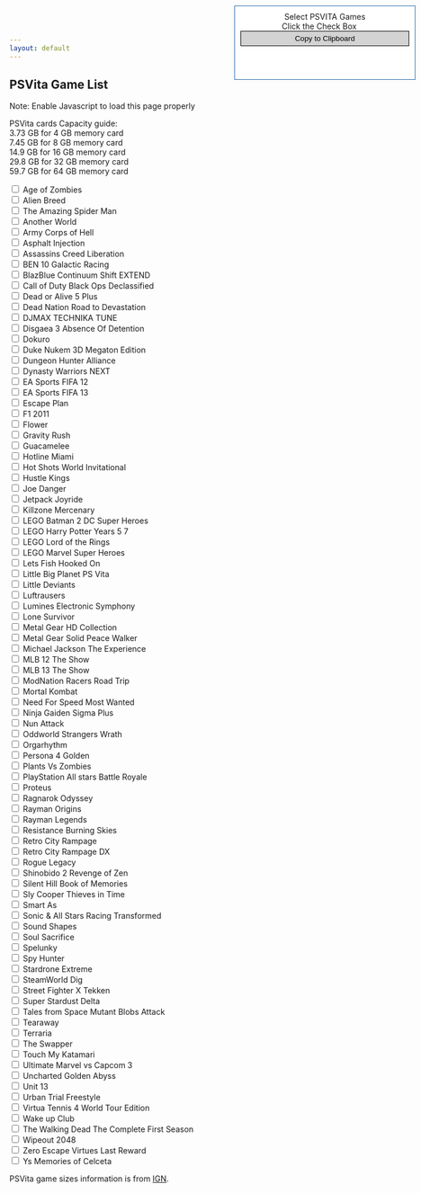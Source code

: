 ```yaml
---
layout: default
---
```

## PSVita Game List

Note: Enable Javascript to load this page properly

<!--
Steps:
1. Select / Check mark the games that you want. 
2. Check Useable capacity for PSVita cards below.
3. Click "Copy to Clipboard" and paste to Carousell chat. -->

PSVita cards Capacity guide:<br>
3.73 GB for 4 GB memory card<br>
7.45 GB for 8 GB memory card<br>
14.9 GB for 16 GB memory card<br>
29.8 GB for 32 GB memory card<br>
59.7 GB for 64 GB memory card<br>

<label><input type="checkbox" id="001" onchange="check()"> Age of Zombies</label><br>
<label><input type="checkbox" id="002" onchange="check()"> Alien Breed</label><br>
<label><input type="checkbox" id="003" onchange="check()"> The Amazing Spider Man</label><br>
<label><input type="checkbox" id="004" onchange="check()"> Another World</label><br>
<label><input type="checkbox" id="005" onchange="check()"> Army Corps of Hell</label><br>
<label><input type="checkbox" id="006" onchange="check()"> Asphalt Injection</label><br>
<label><input type="checkbox" id="007" onchange="check()"> Assassins Creed Liberation</label><br>
<label><input type="checkbox" id="008" onchange="check()"> BEN 10 Galactic Racing</label><br>
<label><input type="checkbox" id="009" onchange="check()"> BlazBlue Continuum Shift EXTEND</label><br>
<label><input type="checkbox" id="010" onchange="check()"> Call of Duty Black Ops Declassified</label><br>
<label><input type="checkbox" id="011" onchange="check()"> Dead or Alive 5 Plus</label><br>
<label><input type="checkbox" id="012" onchange="check()"> Dead Nation  Road to Devastation</label><br>
<label><input type="checkbox" id="013" onchange="check()"> DJMAX TECHNIKA TUNE</label><br>
<label><input type="checkbox" id="014" onchange="check()"> Disgaea 3 Absence Of Detention</label><br>
<label><input type="checkbox" id="015" onchange="check()"> Dokuro</label><br>
<label><input type="checkbox" id="016" onchange="check()"> Duke Nukem 3D Megaton Edition</label><br>
<label><input type="checkbox" id="017" onchange="check()"> Dungeon Hunter Alliance</label><br>
<label><input type="checkbox" id="018" onchange="check()"> Dynasty Warriors NEXT</label><br>
<label><input type="checkbox" id="019" onchange="check()"> EA Sports FIFA 12</label><br>
<label><input type="checkbox" id="020" onchange="check()"> EA Sports FIFA 13</label><br>
<label><input type="checkbox" id="021" onchange="check()"> Escape Plan</label><br>
<label><input type="checkbox" id="022" onchange="check()"> F1 2011</label><br>
<label><input type="checkbox" id="023" onchange="check()"> Flower</label><br>
<label><input type="checkbox" id="024" onchange="check()"> Gravity Rush</label><br>
<label><input type="checkbox" id="025" onchange="check()"> Guacamelee</label><br>
<label><input type="checkbox" id="026" onchange="check()"> Hotline Miami</label><br>
<label><input type="checkbox" id="027" onchange="check()"> Hot Shots World Invitational</label><br>
<label><input type="checkbox" id="028" onchange="check()"> Hustle Kings</label><br>
<label><input type="checkbox" id="029" onchange="check()"> Joe Danger</label><br>
<label><input type="checkbox" id="030" onchange="check()"> Jetpack Joyride</label><br>
<label><input type="checkbox" id="031" onchange="check()"> Killzone Mercenary</label><br>
<label><input type="checkbox" id="032" onchange="check()"> LEGO Batman 2 DC Super Heroes</label><br>
<label><input type="checkbox" id="033" onchange="check()"> LEGO Harry Potter Years 5 7</label><br>
<label><input type="checkbox" id="034" onchange="check()"> LEGO Lord of the Rings</label><br>
<label><input type="checkbox" id="035" onchange="check()"> LEGO Marvel Super Heroes</label><br>
<label><input type="checkbox" id="036" onchange="check()"> Lets Fish Hooked On</label><br>
<label><input type="checkbox" id="037" onchange="check()"> Little Big Planet PS Vita</label><br>
<label><input type="checkbox" id="038" onchange="check()"> Little Deviants</label><br>
<label><input type="checkbox" id="039" onchange="check()"> Luftrausers</label><br>
<label><input type="checkbox" id="040" onchange="check()"> Lumines Electronic Symphony</label><br>
<label><input type="checkbox" id="041" onchange="check()"> Lone Survivor</label><br>
<label><input type="checkbox" id="042" onchange="check()"> Metal Gear HD Collection</label><br>
<label><input type="checkbox" id="043" onchange="check()"> Metal Gear Solid Peace Walker</label><br>
<label><input type="checkbox" id="044" onchange="check()"> Michael Jackson The Experience</label><br>
<label><input type="checkbox" id="045" onchange="check()"> MLB 12 The Show</label><br>
<label><input type="checkbox" id="046" onchange="check()"> MLB 13 The Show</label><br>
<label><input type="checkbox" id="047" onchange="check()"> ModNation Racers Road Trip</label><br>
<label><input type="checkbox" id="048" onchange="check()"> Mortal Kombat</label><br>
<label><input type="checkbox" id="049" onchange="check()"> Need For Speed Most Wanted</label><br>
<label><input type="checkbox" id="050" onchange="check()"> Ninja Gaiden Sigma Plus</label><br>
<label><input type="checkbox" id="051" onchange="check()"> Nun Attack</label><br>
<label><input type="checkbox" id="052" onchange="check()"> Oddworld Strangers Wrath</label><br>
<label><input type="checkbox" id="053" onchange="check()"> Orgarhythm</label><br>
<label><input type="checkbox" id="054" onchange="check()"> Persona 4 Golden</label><br>
<label><input type="checkbox" id="055" onchange="check()"> Plants Vs Zombies</label><br>
<label><input type="checkbox" id="056" onchange="check()"> PlayStation All stars Battle Royale</label><br>
<label><input type="checkbox" id="057" onchange="check()"> Proteus</label><br>
<label><input type="checkbox" id="058" onchange="check()"> Ragnarok Odyssey</label><br>
<label><input type="checkbox" id="059" onchange="check()"> Rayman Origins</label><br>
<label><input type="checkbox" id="060" onchange="check()"> Rayman Legends </label><br>
<label><input type="checkbox" id="061" onchange="check()"> Resistance Burning Skies</label><br>
<label><input type="checkbox" id="062" onchange="check()"> Retro City Rampage</label><br>
<label><input type="checkbox" id="063" onchange="check()"> Retro City Rampage DX</label><br>
<label><input type="checkbox" id="064" onchange="check()"> Rogue Legacy</label><br>
<label><input type="checkbox" id="065" onchange="check()"> Shinobido 2 Revenge of Zen</label><br>
<label><input type="checkbox" id="066" onchange="check()"> Silent Hill Book of Memories</label><br>
<label><input type="checkbox" id="067" onchange="check()"> Sly Cooper Thieves in Time</label><br>
<label><input type="checkbox" id="068" onchange="check()"> Smart As</label><br>
<label><input type="checkbox" id="069" onchange="check()"> Sonic & All Stars Racing Transformed</label><br>
<label><input type="checkbox" id="070" onchange="check()"> Sound Shapes</label><br>
<label><input type="checkbox" id="071" onchange="check()"> Soul Sacrifice</label><br>
<label><input type="checkbox" id="072" onchange="check()"> Spelunky</label><br>
<label><input type="checkbox" id="073" onchange="check()"> Spy Hunter</label><br>
<label><input type="checkbox" id="074" onchange="check()"> Stardrone Extreme</label><br>
<label><input type="checkbox" id="075" onchange="check()"> SteamWorld Dig</label><br>
<label><input type="checkbox" id="076" onchange="check()"> Street Fighter X Tekken</label><br>
<label><input type="checkbox" id="077" onchange="check()"> Super Stardust Delta</label><br>
<label><input type="checkbox" id="078" onchange="check()"> Tales from Space Mutant Blobs Attack</label><br>
<label><input type="checkbox" id="079" onchange="check()"> Tearaway</label><br>
<label><input type="checkbox" id="080" onchange="check()"> Terraria</label><br>
<label><input type="checkbox" id="081" onchange="check()"> The Swapper</label><br>
<label><input type="checkbox" id="082" onchange="check()"> Touch My Katamari</label><br>
<label><input type="checkbox" id="083" onchange="check()"> Ultimate Marvel vs Capcom 3</label><br>
<label><input type="checkbox" id="084" onchange="check()"> Uncharted Golden Abyss</label><br>
<label><input type="checkbox" id="085" onchange="check()"> Unit 13</label><br>
<label><input type="checkbox" id="086" onchange="check()"> Urban Trial Freestyle</label><br>
<label><input type="checkbox" id="087" onchange="check()"> Virtua Tennis 4 World Tour Edition</label><br>
<label><input type="checkbox" id="088" onchange="check()"> Wake up Club</label><br>
<label><input type="checkbox" id="089" onchange="check()"> The Walking Dead The Complete First Season</label><br>
<label><input type="checkbox" id="090" onchange="check()"> Wipeout 2048</label><br>
<label><input type="checkbox" id="091" onchange="check()"> Zero Escape Virtues Last Reward</label><br>
<label><input type="checkbox" id="092" onchange="check()"> Ys Memories of Celceta</label>

<div id="divCheckbox" style="display:none"><p id="demo"></p></div>

<div id="floatdiv" style="position: absolute; width:300px;height:110px;top:10px;right:10px; background:#FFFFFF; border:1px solid #2266AA; z-index: 100; padding:10px">
<div>
    <div id="test2" style="text-align: center;">
        Select PSVITA Games
    </div>
    <div id="test3"  style="text-align:center;overflow:hidden;width:280px;">
        Click the Check Box
    </div>
    <div id="test4" >
    <button class="btn btn-primary" onclick="myFunction()" style="border: 1px solid black; padding: 5px; cursor: pointer; display: inline-block; background: lightgrey; width:100%;">Copy to Clipboard</button>
    </div>
</div>
</div> 

<script>
function check() {
var add = 0;
var num = 0;
var title = "";
if(document.getElementById("001").checked) { num += 1; add += 49; title += "\nAge of Zombies"; }
if(document.getElementById("002").checked) { num += 1; add += 123; title += "\nAlien Breed"; }
if(document.getElementById("003").checked) { num += 1; add += 3000; title += "\nThe Amazing Spider Man"; }
if(document.getElementById("004").checked) { num += 1; add += 114; title += "\nAnother World"; }
if(document.getElementById("005").checked) { num += 1; add += 652; title += "\nArmy Corps of Hell"; }
if(document.getElementById("006").checked) { num += 1; add += 765; title += "\nAsphalt Injection"; }
if(document.getElementById("007").checked) { num += 1; add += 2600; title += "\nAssassins Creed Liberation"; }
if(document.getElementById("008").checked) { num += 1; add += 968; title += "\nBEN 10 Galactic Racing"; }
if(document.getElementById("009").checked) { num += 1; add += 3350; title += "\nBlazBlue Continuum Shift EXTEND"; }
if(document.getElementById("010").checked) { num += 1; add += 2180; title += "\nCall of Duty Black Ops Declassified"; }
if(document.getElementById("011").checked) { num += 1; add += 2530; title += "\nDead or Alive 5 Plus"; }
if(document.getElementById("012").checked) { num += 1; add += 484; title += "\nDead Nation  Road to Devastation"; }
if(document.getElementById("013").checked) { num += 1; add += 3080; title += "\nDJMAX TECHNIKA TUNE"; }
if(document.getElementById("014").checked) { num += 1; add += 2040; title += "\nDisgaea 3 Absence Of Detention"; }
if(document.getElementById("015").checked) { num += 1; add += 310; title += "\nDokuro"; }
if(document.getElementById("016").checked) { num += 1; add += 494; title += "\nDuke Nukem 3D Megaton Edition"; }
if(document.getElementById("017").checked) { num += 1; add += 1050; title += "\nDungeon Hunter Alliance"; }
if(document.getElementById("018").checked) { num += 1; add += 1500; title += "\nDynasty Warriors NEXT"; }
if(document.getElementById("019").checked) { num += 1; add += 3000; title += "\nEA Sports FIFA 12"; }
if(document.getElementById("020").checked) { num += 1; add += 2900; title += "\nEA Sports FIFA 13"; }
if(document.getElementById("021").checked) { num += 1; add += 842; title += "\nEscape Plan"; }
if(document.getElementById("022").checked) { num += 1; add += 1420; title += "\nF1 2011"; }
if(document.getElementById("023").checked) { num += 1; add += 1000; title += "\nFlower"; }
if(document.getElementById("024").checked) { num += 1; add += 1400; title += "\nGravity Rush"; }
if(document.getElementById("025").checked) { num += 1; add += 327; title += "\nGuacamelee"; }
if(document.getElementById("026").checked) { num += 1; add += 423; title += "\nHotline Miami"; }
if(document.getElementById("027").checked) { num += 1; add += 1150; title += "\nHot Shots World Invitational"; }
if(document.getElementById("028").checked) { num += 1; add += 325; title += "\nHustle Kings"; }
if(document.getElementById("029").checked) { num += 1; add += 318; title += "\nJoe Danger"; }
if(document.getElementById("030").checked) { num += 1; add += 38; title += "\nJetpack Joyride"; }
if(document.getElementById("031").checked) { num += 1; add += 3950; title += "\nKillzone Mercenary"; }
if(document.getElementById("032").checked) { num += 1; add += 1100; title += "\nLEGO Batman 2 DC Super Heroes"; }
if(document.getElementById("033").checked) { num += 1; add += 1080; title += "\nLEGO Harry Potter Years 5 7"; }
if(document.getElementById("034").checked) { num += 1; add += 1740; title += "\nLEGO Lord of the Rings"; }
if(document.getElementById("035").checked) { num += 1; add += 1200; title += "\nLEGO Marvel Super Heroes"; }
if(document.getElementById("036").checked) { num += 1; add += 1430; title += "\nLets Fish Hooked On"; }
if(document.getElementById("037").checked) { num += 1; add += 1090; title += "\nLittle Big Planet PS Vita"; }
if(document.getElementById("038").checked) { num += 1; add += 940; title += "\nLittle Deviants"; }
if(document.getElementById("039").checked) { num += 1; add += 61; title += "\nLuftrausers"; }
if(document.getElementById("040").checked) { num += 1; add += 722; title += "\nLumines Electronic Symphony"; }
if(document.getElementById("041").checked) { num += 1; add += 61; title += "\nLone Survivor"; }
if(document.getElementById("042").checked) { num += 1; add += 3300; title += "\nMetal Gear HD Collection"; }
if(document.getElementById("043").checked) { num += 1; add += 1370; title += "\nMetal Gear Solid Peace Walker"; }
if(document.getElementById("044").checked) { num += 1; add += 1600; title += "\nMichael Jackson The Experience"; }
if(document.getElementById("045").checked) { num += 1; add += 2740; title += "\nMLB 12 The Show"; }
if(document.getElementById("046").checked) { num += 1; add += 3140; title += "\nMLB 13 The Show"; }
if(document.getElementById("047").checked) { num += 1; add += 1500; title += "\nModNation Racers Road Trip"; }
if(document.getElementById("048").checked) { num += 1; add += 2980; title += "\nMortal Kombat"; }
if(document.getElementById("049").checked) { num += 1; add += 2050; title += "\nNeed For Speed Most Wanted"; }
if(document.getElementById("050").checked) { num += 1; add += 2300; title += "\nNinja Gaiden Sigma Plus"; }
if(document.getElementById("051").checked) { num += 1; add += 107; title += "\nNun Attack"; }
if(document.getElementById("052").checked) { num += 1; add += 1540; title += "\nOddworld Strangers Wrath"; }
if(document.getElementById("053").checked) { num += 1; add += 1160; title += "\nOrgarhythm"; }
if(document.getElementById("054").checked) { num += 1; add += 3260; title += "\nPersona 4 Golden"; }
if(document.getElementById("055").checked) { num += 1; add += 74; title += "\nPlants Vs Zombies"; }
if(document.getElementById("056").checked) { num += 1; add += 2180; title += "\nPlayStation All stars Battle Royale"; }
if(document.getElementById("057").checked) { num += 1; add += 174; title += "\nProteus"; }
if(document.getElementById("058").checked) { num += 1; add += 1100; title += "\nRagnarok Odyssey"; }
if(document.getElementById("059").checked) { num += 1; add += 932; title += "\nRayman Origins"; }
if(document.getElementById("060").checked) { num += 1; add += 1001; title += "\nRayman Legends "; }
if(document.getElementById("061").checked) { num += 1; add += 2.84; title += "\nResistance Burning Skies"; }
if(document.getElementById("062").checked) { num += 1; add += 62; title += "\nRetro City Rampage"; }
if(document.getElementById("063").checked) { num += 1; add += 29; title += "\nRetro City Rampage DX"; }
if(document.getElementById("064").checked) { num += 1; add += 440; title += "\nRogue Legacy"; }
if(document.getElementById("065").checked) { num += 1; add += 1100; title += "\nShinobido 2 Revenge of Zen"; }
if(document.getElementById("066").checked) { num += 1; add += 1470; title += "\nSilent Hill Book of Memories"; }
if(document.getElementById("067").checked) { num += 1; add += 3270; title += "\nSly Cooper Thieves in Time"; }
if(document.getElementById("068").checked) { num += 1; add += 1360; title += "\nSmart As"; }
if(document.getElementById("069").checked) { num += 1; add += 1464; title += "\nSonic & All Stars Racing Transformed"; }
if(document.getElementById("070").checked) { num += 1; add += 2000; title += "\nSound Shapes"; }
if(document.getElementById("071").checked) { num += 1; add += 1860; title += "\nSoul Sacrifice"; }
if(document.getElementById("072").checked) { num += 1; add += 116; title += "\nSpelunky"; }
if(document.getElementById("073").checked) { num += 1; add += 858; title += "\nSpy Hunter"; }
if(document.getElementById("074").checked) { num += 1; add += 136; title += "\nStardrone Extreme"; }
if(document.getElementById("075").checked) { num += 1; add += 82; title += "\nSteamWorld Dig"; }
if(document.getElementById("076").checked) { num += 1; add += 1860; title += "\nStreet Fighter X Tekken"; }
if(document.getElementById("077").checked) { num += 1; add += 208; title += "\nSuper Stardust Delta"; }
if(document.getElementById("078").checked) { num += 1; add += 260; title += "\nTales from Space Mutant Blobs Attack"; }
if(document.getElementById("079").checked) { num += 1; add += 947; title += "\nTearaway"; }
if(document.getElementById("080").checked) { num += 1; add += 87; title += "\nTerraria"; }
if(document.getElementById("081").checked) { num += 1; add += 251; title += "\nThe Swapper"; }
if(document.getElementById("082").checked) { num += 1; add += 660; title += "\nTouch My Katamari"; }
if(document.getElementById("083").checked) { num += 1; add += 1500; title += "\nUltimate Marvel vs Capcom 3"; }
if(document.getElementById("084").checked) { num += 1; add += 3490; title += "\nUncharted Golden Abyss"; }
if(document.getElementById("085").checked) { num += 1; add += 983; title += "\nUnit 13"; }
if(document.getElementById("086").checked) { num += 1; add += 183; title += "\nUrban Trial Freestyle"; }
if(document.getElementById("087").checked) { num += 1; add += 1200; title += "\nVirtua Tennis 4 World Tour Edition"; }
if(document.getElementById("088").checked) { num += 1; add += 117; title += "\nWake up Club"; }
if(document.getElementById("089").checked) { num += 1; add += 2200; title += "\nThe Walking Dead The Complete First Season"; }
if(document.getElementById("090").checked) { num += 1; add += 1600; title += "\nWipeout 2048"; }
if(document.getElementById("091").checked) { num += 1; add += 1250; title += "\nZero Escape Virtues Last Reward"; }
if(document.getElementById("092").checked) { num += 1; add += 483; title += "\nYs Memories of Celceta"; }
var giby = add/1000;
if (num > 0) {
var total1 = num + " PSVITA Games Selected";
var total2 = "Total: " + add.toFixed(2) + " MB \( " + giby.toFixed(2) +" GB \)";
} else {
var total1 = "Select PSVITA Games";
var total2 = "Click the Check Box";
}
document.getElementById('test2').innerHTML = total1;
document.getElementById('test3').innerHTML = total2;
var all = num + " PSVITA Games Selected\nTotal: " + add.toFixed(2) + " MB \( " + giby.toFixed(2) +" GB \) \n" + title;
document.getElementById("demo").innerHTML = all;
}
check();

function myFunction() {
var y = document.getElementById("demo").innerHTML;
var el = document.createElement('textarea');
el.value = y;
el.setAttribute('readonly', '');
el.style = {position: 'absolute', left: '-9999px'};
document.body.appendChild(el);
el.select();
document.execCommand('copy');
document.body.removeChild(el);
}
</script>
 
  
  <script type="text/javascript"><!--
/* Script by: www.jtricks.com
 * Version: 1.12 (20120823)
 * Latest version: www.jtricks.com/javascript/navigation/floating.html
 *
 * License:
 * GNU/GPL v2 or later http://www.gnu.org/licenses/gpl-2.0.html
 */
var floatingMenu =
{
    hasInner: typeof(window.innerWidth) == 'number',
    hasElement: typeof(document.documentElement) == 'object'
        && typeof(document.documentElement.clientWidth) == 'number'};

var floatingArray =
[
];

floatingMenu.add = function(obj, options)
{
    var name;
    var menu;

    if (typeof(obj) === "string")
        name = obj;
    else
        menu = obj;
        

    if (options == undefined)
    {
        floatingArray.push( 
            {
                id: name,
                menu: menu,

                targetLeft: 0,
                targetTop: 0,

                distance: .07,
                snap: true,
                updateParentHeight: false
            });
    }
    else
    {
        floatingArray.push( 
            {
                id: name,
                menu: menu,

                targetLeft: options.targetLeft,
                targetRight: options.targetRight,
                targetTop: options.targetTop,
                targetBottom: options.targetBottom,

                centerX: options.centerX,
                centerY: options.centerY,

                prohibitXMovement: options.prohibitXMovement,
                prohibitYMovement: options.prohibitYMovement,

                distance: options.distance != undefined ? options.distance : .07,
                snap: options.snap,
                ignoreParentDimensions: options.ignoreParentDimensions,
                updateParentHeight:
                    options.updateParentHeight == undefined
                    ? false
                    : options.updateParentHeight,

                scrollContainer: options.scrollContainer,
                scrollContainerId: options.scrollContainerId,

                confinementArea: options.confinementArea,

                confinementAreaId:
                    options.confinementArea != undefined
                    && options.confinementArea.substring(0, 1) == '#'
                    ? options.confinementArea.substring(1)
                    : undefined,

                confinementAreaClassRegexp:
                    options.confinementArea != undefined
                    && options.confinementArea.substring(0, 1) == '.'
                    ? new RegExp("(^|\\s)" + options.confinementArea.substring(1) + "(\\s|$)")
                    : undefined
            });
    }
};

floatingMenu.findSingle = function(item)
{
    if (item.id)
        item.menu = document.getElementById(item.id);

    if (item.scrollContainerId)
        item.scrollContainer = document.getElementById(item.scrollContainerId);
};

floatingMenu.move = function (item)
{
    if (!item.prohibitXMovement)
    {
        item.menu.style.left = item.nextX + 'px';
        item.menu.style.right = '';
    }

    if (!item.prohibitYMovement)
    {
        item.menu.style.top = item.nextY + 'px';
        item.menu.style.bottom = '';
    }
};

floatingMenu.scrollLeft = function(item)
{
    // If floating within scrollable container use it's scrollLeft
    if (item.scrollContainer)
        return item.scrollContainer.scrollLeft;

    var w = window.top;

    return this.hasInner
        ? w.pageXOffset  
        : this.hasElement  
          ? w.document.documentElement.scrollLeft  
          : w.document.body.scrollLeft;
};

floatingMenu.scrollTop = function(item)
{
    // If floating within scrollable container use it's scrollTop
    if (item.scrollContainer)
        return item.scrollContainer.scrollTop;

    var w = window.top;

    return this.hasInner
        ? w.pageYOffset
        : this.hasElement
          ? w.document.documentElement.scrollTop
          : w.document.body.scrollTop;
};

floatingMenu.windowWidth = function()
{
    return this.hasElement
        ? document.documentElement.clientWidth
        : document.body.clientWidth;
};

floatingMenu.windowHeight = function()
{
    if (floatingMenu.hasElement && floatingMenu.hasInner)
    {
        // Handle Opera 8 problems
        return document.documentElement.clientHeight > window.innerHeight
            ? window.innerHeight
            : document.documentElement.clientHeight
    }
    else
    {
        return floatingMenu.hasElement
            ? document.documentElement.clientHeight
            : document.body.clientHeight;
    }
};

floatingMenu.documentHeight = function()
{
    var innerHeight = this.hasInner
        ? window.innerHeight
        : 0;

    var body = document.body,
        html = document.documentElement;

    return Math.max(
        body.scrollHeight,
        body.offsetHeight, 
        html.clientHeight,
        html.scrollHeight,
        html.offsetHeight,
        innerHeight);
};

floatingMenu.documentWidth = function()
{
    var innerWidth = this.hasInner
        ? window.innerWidth
        : 0;

    var body = document.body,
        html = document.documentElement;

    return Math.max(
        body.scrollWidth,
        body.offsetWidth, 
        html.clientWidth,
        html.scrollWidth,
        html.offsetWidth,
        innerWidth);
};

floatingMenu.calculateCornerX = function(item)
{
    var offsetWidth = item.menu.offsetWidth;

    var result = this.scrollLeft(item) - item.parentLeft;

    if (item.centerX)
    {
        result += (this.windowWidth() - offsetWidth)/2;
    }
    else if (item.targetLeft == undefined)
    {
        result += this.windowWidth() - item.targetRight - offsetWidth;
    }
    else
    {
        result += item.targetLeft;
    }
        
    if (document.body != item.menu.parentNode
        && result + offsetWidth >= item.confinedWidthReserve)
    {
        result = item.confinedWidthReserve - offsetWidth;
    }

    if (result < 0)
        result = 0;

    return result;
};

floatingMenu.calculateCornerY = function(item)
{
    var offsetHeight = item.menu.offsetHeight;

    var result = this.scrollTop(item) - item.parentTop;

    if (item.centerY)
    {
        result += (this.windowHeight() - offsetHeight)/2;
    }
    else if (item.targetTop === undefined)
    {
        result += this.windowHeight() - item.targetBottom - offsetHeight;
    }
    else
    {
        result += item.targetTop;
    }

    if (document.body != item.menu.parentNode
        && result + offsetHeight >= item.confinedHeightReserve)
    {
        result = item.confinedHeightReserve - offsetHeight;
    }

    if (result < 0)
        result = 0;
        
    return result;
};

floatingMenu.isConfinementArea = function(item, area)
{
    return item.confinementAreaId != undefined
        && area.id == item.confinementAreaId
        || item.confinementAreaClassRegexp != undefined
        && area.className
        && item.confinementAreaClassRegexp.test(area.className);
};

floatingMenu.computeParent = function(item)
{
    if (item.ignoreParentDimensions)
    {
        item.confinedHeightReserve = this.documentHeight();
        item.confinedWidthReserver = this.documentWidth();
        item.parentLeft = 0;  
        item.parentTop = 0;  
        return;
    }

    var parentNode = item.menu.parentNode;
    var parentOffsets = this.offsets(parentNode, item);
    item.parentLeft = parentOffsets.left;
    item.parentTop = parentOffsets.top;

    item.confinedWidthReserve = parentNode.clientWidth;

    // We could have absolutely-positioned DIV wrapped
    // inside relatively-positioned. Then parent might not
    // have any height. Try to find parent that has
    // and try to find whats left of its height for us.
    var obj = parentNode;
    var objOffsets = this.offsets(obj, item);

    if (item.confinementArea == undefined)
    {
        while (obj.clientHeight + objOffsets.top
                   < item.menu.scrollHeight + parentOffsets.top
               || item.menu.parentNode == obj
               && item.updateParentHeight
               && obj.clientHeight + objOffsets.top
                   == item.menu.scrollHeight + parentOffsets.top)
        {
            obj = obj.parentNode;
            objOffsets = this.offsets(obj, item);
        }
    }
    else
    {
        while (obj.parentNode != undefined
               && !this.isConfinementArea(item, obj))
        {
            obj = obj.parentNode;
            objOffsets = this.offsets(obj, item);
        }
    }

    item.confinedHeightReserve = obj.clientHeight
        - (parentOffsets.top - objOffsets.top);
};

floatingMenu.offsets = function(obj, item)
{
    var result =
    {
        left: 0,
        top: 0
    };

    if (obj === item.scrollContainer)
        return;

    while (obj.offsetParent && obj.offsetParent != item.scrollContainer)
    {  
        result.left += obj.offsetLeft;  
        result.top += obj.offsetTop;  
        obj = obj.offsetParent;
    }  

    if (window == window.top)
        return result;

    // we're IFRAMEd
    var iframes = window.top.document.body.getElementsByTagName("IFRAME");
    for (var i = 0; i < iframes.length; i++)
    {
        if (iframes[i].contentWindow != window)
           continue;

        obj = iframes[i];
        while (obj.offsetParent)  
        {  
            result.left += obj.offsetLeft;  
            result.top += obj.offsetTop;  
            obj = obj.offsetParent;
        }  
    }

    return result;
};

floatingMenu.doFloatSingle = function(item)
{
    this.findSingle(item);

    if (item.updateParentHeight)
    {
        item.menu.parentNode.style.minHeight = 
            item.menu.scrollHeight + 'px';
    }

    var stepX, stepY;

    this.computeParent(item);

    var cornerX = this.calculateCornerX(item);

    var stepX = (cornerX - item.nextX) * item.distance;
    if (Math.abs(stepX) < .5 && item.snap
        || Math.abs(cornerX - item.nextX) <= 1)
    {
        stepX = cornerX - item.nextX;
    }

    var cornerY = this.calculateCornerY(item);

    var stepY = (cornerY - item.nextY) * item.distance;
    if (Math.abs(stepY) < .5 && item.snap
        || Math.abs(cornerY - item.nextY) <= 1)
    {
        stepY = cornerY - item.nextY;
    }

    if (Math.abs(stepX) > 0 ||
        Math.abs(stepY) > 0)
    {
        item.nextX += stepX;
        item.nextY += stepY;
        this.move(item);
    }
};

floatingMenu.fixTargets = function()
{
};

floatingMenu.fixTarget = function(item)
{
};

floatingMenu.doFloat = function()
{
    this.fixTargets();
    for (var i=0; i < floatingArray.length; i++)
    {
        this.fixTarget(floatingArray[i]);
        this.doFloatSingle(floatingArray[i]);
    }
    setTimeout('floatingMenu.doFloat()', 20);
};

floatingMenu.insertEvent = function(element, event, handler)
{
    // W3C
    if (element.addEventListener != undefined)
    {
        element.addEventListener(event, handler, false);
        return;
    }

    var listener = 'on' + event;

    // MS
    if (element.attachEvent != undefined)
    {
        element.attachEvent(listener, handler);
        return;
    }

    // Fallback
    var oldHandler = element[listener];
    element[listener] = function (e)
        {
            e = (e) ? e : window.event;
            var result = handler(e);
            return (oldHandler != undefined) 
                && (oldHandler(e) == true)
                && (result == true);
        };
};

floatingMenu.init = function()
{
    floatingMenu.fixTargets();

    for (var i=0; i < floatingArray.length; i++)
    {
        floatingMenu.initSingleMenu(floatingArray[i]);
    }

    setTimeout('floatingMenu.doFloat()', 100);
};

// Some browsers init scrollbars only after
// full document load.
floatingMenu.initSingleMenu = function(item)
{
    this.findSingle(item);
    this.computeParent(item);
    this.fixTarget(item);
    item.nextX = this.calculateCornerX(item);
    item.nextY = this.calculateCornerY(item);
    this.move(item);
};

floatingMenu.insertEvent(window, 'load', floatingMenu.init);


// Register ourselves as jQuery plugin if jQuery is present
if (typeof(jQuery) !== 'undefined')
{
    (function ($)
    {
        $.fn.addFloating = function(options)
        {
            return this.each(function()
            {
                floatingMenu.add(this, options);
            });
        };
    }) (jQuery);
}

//--></script><script type="text/javascript"><!--
floatingMenu.add('floatdiv',
    {
        targetRight: 10,
        targetBottom: -20,
        snap: true
    });

function move_upper_left()
{
floatingArray[0].targetTop=10;
floatingArray[0].targetBottom=undefined;
floatingArray[0].targetLeft=10;
floatingArray[0].targetRight=undefined;

floatingArray[0].centerX=undefined;
floatingArray[0].centerY=undefined;
}

function move_upper_center()
{
floatingArray[0].targetTop=10;
floatingArray[0].targetBottom=undefined;
floatingArray[0].targetLeft=undefined;
floatingArray[0].targetRight=undefined;

floatingArray[0].centerX=true;
floatingArray[0].centerY=undefined;
}

function move_upper_right()
{
floatingArray[0].targetTop=10;
floatingArray[0].targetBottom=undefined;
floatingArray[0].targetLeft=undefined;
floatingArray[0].targetRight=10;

floatingArray[0].centerX=undefined;
floatingArray[0].centerY=undefined;
}

function move_center_left()
{
floatingArray[0].targetTop=undefined;
floatingArray[0].targetBottom=undefined;
floatingArray[0].targetLeft=10;
floatingArray[0].targetRight=undefined;

floatingArray[0].centerX=undefined;
floatingArray[0].centerY=true;
}

function move_center_center()
{
floatingArray[0].targetTop=undefined;
floatingArray[0].targetBottom=undefined;
floatingArray[0].targetLeft=undefined;
floatingArray[0].targetRight=undefined;

floatingArray[0].centerX=true;
floatingArray[0].centerY=true;
}

function move_center_right()
{
floatingArray[0].targetTop=undefined;
floatingArray[0].targetBottom=undefined;
floatingArray[0].targetLeft=undefined;
floatingArray[0].targetRight=10;

floatingArray[0].centerX=undefined;
floatingArray[0].centerY=true;
}

function move_lower_left()
{
floatingArray[0].targetTop=undefined;
floatingArray[0].targetBottom=10;
floatingArray[0].targetLeft=10;
floatingArray[0].targetRight=undefined;

floatingArray[0].centerX=undefined;
floatingArray[0].centerY=undefined;
}

function move_lower_center()
{
floatingArray[0].targetTop=undefined;
floatingArray[0].targetBottom=10;
floatingArray[0].targetLeft=undefined;
floatingArray[0].targetRight=undefined;

floatingArray[0].centerX=true;
floatingArray[0].centerY=undefined;
}

function move_lower_right()
{
floatingArray[0].targetTop=undefined;
floatingArray[0].targetBottom=10;
floatingArray[0].targetLeft=undefined;
floatingArray[0].targetRight=10;

floatingArray[0].centerX=undefined;
floatingArray[0].centerY=undefined;
}
//--></script>

PSVita game sizes information is from <a href="//bit.ly/2KUqqmZ" rel="nofollow" target="_blank">IGN</a>.<br>
